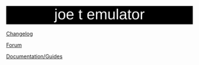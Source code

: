 <div align="middle">
<img src="https://github.com/joethun/joetemulator/raw/main/joetemulator.svg" alt="joe t emulator"/>
</div>

[Changelog](https://github.com/joethun/joetemulator/wiki/Changelog)

[Forum](https://github.com/joethun/joetemulator/discussions)

[Documentation/Guides](https://github.com/joethun/joetemulator/wiki/Documentation-%7C-Guides)

